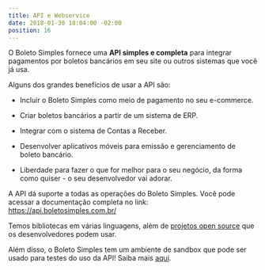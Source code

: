 ```yaml
---
title: API e Webservice
date: 2018-01-30 18:04:00 -02:00
position: 16
---
```


O Boleto Simples fornece uma **API simples e completa** para integrar pagamentos por boletos bancários em seu site ou outros sistemas que você já usa.

Alguns dos grandes benefícios de usar a API são:

* Incluir o Boleto Simples como meio de pagamento no seu e-commerce.

* Criar boletos bancários a partir de um sistema de ERP.

* Integrar com o sistema de Contas a Receber.

* Desenvolver aplicativos móveis para emissão e gerenciamento de boleto bancário.

* Liberdade para fazer o que for melhor para o seu negócio, da forma como quiser - o seu desenvolvedor vai adorar.

A API dá suporte a todas as operações do Boleto Simples. Você pode acessar a documentação completa no link: https://api.boletosimples.com.br/ 

Temos bibliotecas em várias linguagens, além de [projetos open source](https://github.com/BoletoSimples) que os desenvolvedores podem usar.

Além disso, o Boleto Simples tem um ambiente de sandbox que pode ser usado para testes do uso da API! Saiba mais [aqui](https://api.boletosimples.com.br/sandbox/).